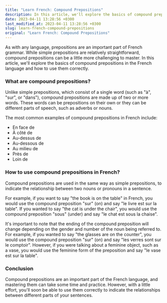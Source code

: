 ```yaml
---
title: "Learn French: Compound Prepositions"
description: In this article, we'll explore the basics of compound prepositions in the French language and how to use them correctly.
date: 2023-04-11 13:28:56 +0300
last_modified_at: 2023-04-11 13:28:56 +0300
slug: learn-french-compound-prepositions
original: "Learn French: Compound Prepositions"
---
```

As with any language, prepositions are an important part of French grammar. While simple prepositions are relatively straightforward, compound prepositions can be a little more challenging to master. In this article, we'll explore the basics of compound prepositions in the French language and how to use them correctly.

### What are compound prepositions?

Unlike simple prepositions, which consist of a single word (such as "à", "sur", or "dans"), compound prepositions are made up of two or more words. These words can be prepositions on their own or they can be different parts of speech, such as adverbs or nouns.

The most common examples of compound prepositions in French include:

- En face de
- À côté de
- Au-dessus de
- Au-dessous de
- Au milieu de
- Près de
- Loin de

### How to use compound prepositions in French?

Compound prepositions are used in the same way as simple prepositions, to indicate the relationship between two nouns or pronouns in a sentence.

For example, if you want to say "the book is on the table" in French, you would use the compound preposition "sur" (on) and say "le livre est sur la table". If you wanted to say "the cat is under the chair", you would use the compound preposition "sous" (under) and say "le chat est sous la chaise".

It's important to note that the ending of the compound preposition will change depending on the gender and number of the noun being referred to. For example, if you wanted to say "the glasses are on the counter", you would use the compound preposition "sur" (on) and say "les verres sont sur le comptoir". However, if you were talking about a feminine object, such as a vase, you would use the feminine form of the preposition and say "le vase est sur la table".

### Conclusion 

Compound prepositions are an important part of the French language, and mastering them can take some time and practice. However, with a little effort, you'll soon be able to use them correctly to indicate the relationships between different parts of your sentences.